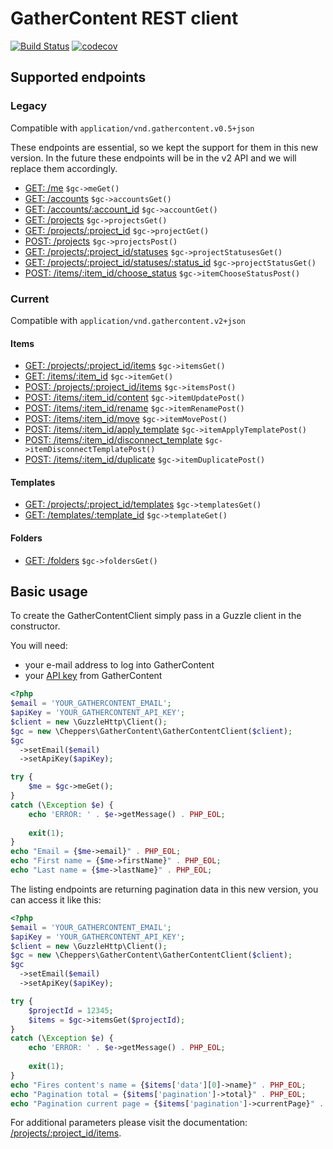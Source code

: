 
# GatherContent REST client

[![Build Status](https://travis-ci.org/Cheppers/gathercontent-client.svg?branch=master)](https://travis-ci.org/Cheppers/gathercontent-client)
[![codecov](https://codecov.io/gh/Cheppers/gathercontent-client/branch/master/graph/badge.svg)](https://codecov.io/gh/Cheppers/gathercontent-client)

## Supported endpoints

### Legacy

Compatible with `application/vnd.gathercontent.v0.5+json`

These endpoints are essential, so we kept the support for them in this new version.
In the future these endpoints will be in the v2 API and we will replace them accordingly.

- [GET:  /me](https://docs.gathercontent.com/0.5/reference#get-me) `$gc->meGet()`
- [GET:  /accounts](https://docs.gathercontent.com/0.5/reference#get-accounts) `$gc->accountsGet()`
- [GET:  /accounts/:account_id](https://docs.gathercontent.com/0.5/reference#get-accountsaccount_id) `$gc->accountGet()`
- [GET:  /projects](https://docs.gathercontent.com/0.5/reference#get-projects) `$gc->projectsGet()`
- [GET:  /projects/:project_id](https://docs.gathercontent.com/0.5/reference#get-project-by-id) `$gc->projectGet()`
- [POST: /projects](https://docs.gathercontent.com/0.5/reference#post-projects) `$gc->projectsPost()`
- [GET:  /projects/:project_id/statuses](https://docs.gathercontent.com/0.5/reference#get-project-statuses) `$gc->projectStatusesGet()`
- [GET:  /projects/:project_id/statuses/:status_id](https://docs.gathercontent.com/0.5/reference#get-project-statuses-by-id) `$gc->projectStatusGet()`
- [POST: /items/:item_id/choose_status](https://docs.gathercontent.com/0.5/reference#post-item-choose_status) `$gc->itemChooseStatusPost()`

### Current

Compatible with `application/vnd.gathercontent.v2+json`

#### Items

- [GET:  /projects/:project_id/items](https://docs.gathercontent.com/reference#listitems) `$gc->itemsGet()`
- [GET:  /items/:item_id](https://docs.gathercontent.com/reference#getitem) `$gc->itemGet()`
- [POST: /projects/:project_id/items](https://docs.gathercontent.com/reference#createitem) `$gc->itemsPost()`
- [POST: /items/:item_id/content](https://docs.gathercontent.com/reference#updateitemcontent) `$gc->itemUpdatePost()`
- [POST: /items/:item_id/rename](https://docs.gathercontent.com/reference#renameitem) `$gc->itemRenamePost()`
- [POST: /items/:item_id/move](https://docs.gathercontent.com/reference#moveitem) `$gc->itemMovePost()`
- [POST: /items/:item_id/apply_template](https://docs.gathercontent.com/reference#applytemplate) `$gc->itemApplyTemplatePost()`
- [POST: /items/:item_id/disconnect_template](https://docs.gathercontent.com/reference#disconnecttemplate) `$gc->itemDisconnectTemplatePost()`
- [POST: /items/:item_id/duplicate](https://docs.gathercontent.com/reference#duplicate) `$gc->itemDuplicatePost()`

#### Templates

- [GET:  /projects/:project_id/templates](https://docs.gathercontent.com/reference#listtemplates) `$gc->templatesGet()`
- [GET:  /templates/:template_id](https://docs.gathercontent.com/reference#gettemplate) `$gc->templateGet()`

#### Folders

- [GET:  /folders](https://docs.gathercontent.com/reference#get-folders) `$gc->foldersGet()`


## Basic usage

To create the GatherContentClient simply pass in a Guzzle client in the constructor.

You will need:

- your e-mail address to log into GatherContent
- your [API key](https://docs.gathercontent.com/reference#authentication) from GatherContent

```php
<?php
$email = 'YOUR_GATHERCONTENT_EMAIL';
$apiKey = 'YOUR_GATHERCONTENT_API_KEY';
$client = new \GuzzleHttp\Client();
$gc = new \Cheppers\GatherContent\GatherContentClient($client);
$gc
  ->setEmail($email)
  ->setApiKey($apiKey);

try {
    $me = $gc->meGet();
}
catch (\Exception $e) {
    echo 'ERROR: ' . $e->getMessage() . PHP_EOL;
    
    exit(1);
}
echo "Email = {$me->email}" . PHP_EOL;
echo "First name = {$me->firstName}" . PHP_EOL;
echo "Last name = {$me->lastName}" . PHP_EOL;
```

The listing endpoints are returning pagination data in this new version, you can access it like this:

```php
<?php
$email = 'YOUR_GATHERCONTENT_EMAIL';
$apiKey = 'YOUR_GATHERCONTENT_API_KEY';
$client = new \GuzzleHttp\Client();
$gc = new \Cheppers\GatherContent\GatherContentClient($client);
$gc
  ->setEmail($email)
  ->setApiKey($apiKey);

try {
    $projectId = 12345;
    $items = $gc->itemsGet($projectId);
}
catch (\Exception $e) {
    echo 'ERROR: ' . $e->getMessage() . PHP_EOL;
    
    exit(1);
}
echo "Fires content's name = {$items['data'][0]->name}" . PHP_EOL;
echo "Pagination total = {$items['pagination']->total}" . PHP_EOL;
echo "Pagination current page = {$items['pagination']->currentPage}" . PHP_EOL;
```

For additional parameters please visit the documentation: [/projects/:project_id/items](https://docs.gathercontent.com/reference#listitems).
